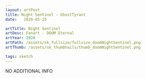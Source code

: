 ```yaml
---
layout: artPost
title: Night Sentinel - GhostTyrant
date:   2020-05-25

artTitle: Night Sentinel
artDesc: Fanart - DOOM Eternal
artYear: 2020
artPath: /assets/sk_fullsize/fullsize_doomNightSentinel.png
artThumb: /assets/sk_thumbnails/thumb_doomNightSentinel.png

tags: sketch
---
```


NO ADDITIONAL INFO